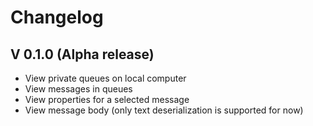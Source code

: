 # Changelog

## V 0.1.0 (Alpha release)
* View private queues on local computer
* View messages in queues
* View properties for a selected message
* View message body (only text deserialization is supported for now)